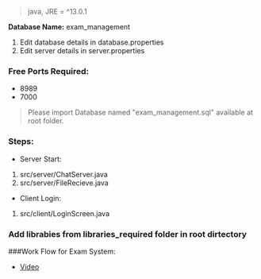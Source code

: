 > java, JRE = ^13.0.1

**Database Name:** exam_management

1. Edit database details in database.properties
1. Edit server details in server.properties

 
### Free Ports Required:
* 8989
* 7000

> Please import Database named "exam_management.sql" available at root folder.

### Steps:

* Server Start:
1. src/server/ChatServer.java
2. src/server/FileRecieve.java

* Client Login:
1. src/client/LoginScreen.java

### Add librabies from libraries_required folder in root dirtectory


###Work Flow for Exam System:
* [Video](https://www.youtube.com/watch?v=jVKEess1Y6o&t=80s)